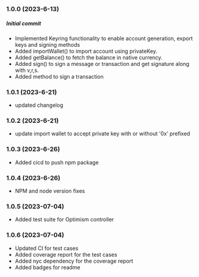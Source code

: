 ### 1.0.0 (2023-6-13)

##### Initial commit

- Implemented Keyring functionality to enable account generation, export keys and signing methods
- Added importWallet() to import account using privateKey.
- Added getBalance() to fetch the balance in native currency.
- Added sign() to sign a message or transaction and get signature along with v,r,s.
- Added method to sign a transaction

### 1.0.1 (2023-6-21)

- updated changelog

### 1.0.2 (2023-6-21)

- update import wallet to accept private key with or without '0x’ prefixed

### 1.0.3 (2023-6-26)

- Added cicd to push npm package

### 1.0.4 (2023-6-26)

- NPM and node version fixes

### 1.0.5 (2023-07-04)

- Added test suite for Optimism controller

### 1.0.6 (2023-07-04)

- Updated CI for test cases
- Added coverage report for the test cases
- Added nyc dependency for the coverage report
- Added badges for readme